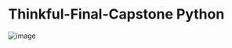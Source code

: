 # Thinkful-Final-Capstone Python

![image](https://user-images.githubusercontent.com/88562629/129072813-419b8ea0-59e3-4d34-a7aa-5b28ebeb1209.png)

